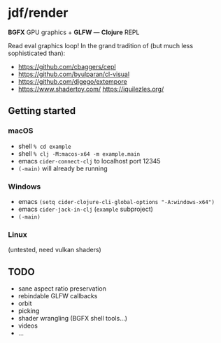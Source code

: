 # jdf/render

**BGFX** GPU graphics + **GLFW** &mdash; **Clojure** REPL

Read eval graphics loop! In the grand tradition of (but much less sophisticated than):

- https://github.com/cbaggers/cepl
- https://github.com/byulparan/cl-visual
- https://github.com/digego/extempore
- https://www.shadertoy.com/ https://iquilezles.org/

## Getting started

### macOS

- shell `% cd example`
- shell `% clj -M:macos-x64 -m example.main`
- emacs `cider-connect-clj` to localhost port 12345
- `(-main)` will already be running

### Windows

- emacs `(setq cider-clojure-cli-global-options "-A:windows-x64")`
- emacs `cider-jack-in-clj` (`example` subproject)
- `(-main)`

### Linux

(untested, need vulkan shaders)

## TODO

- sane aspect ratio preservation
- rebindable GLFW callbacks
- orbit
- picking
- shader wrangling (BGFX shell tools...)
- videos
- ...